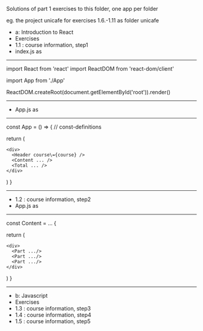 Solutions of part 1 exercises to this folder, one app per folder

eg. the project unicafe for exercises 1.6.-1.11 as folder unicafe

- a: Introduction to React
- Exercises
- 1.1  : course information, step1
- index.js as
----------------------------------------------------------------------
import React from 'react'
import ReactDOM from 'react-dom/client'

import App from './App'

ReactDOM.createRoot(document.getElementById('root')).render(<App />)

----------------------------------------------------------------------
- App.js as
----------------------------------------------------------------------
const App = () => {
  // const-definitions

  return (
  
    <div>
      <Header course\={course} />
      <Content ... />
      <Total ... />
    </div>
    
  )
}

----------------------------------------------------------------------
- 1.2  : course information, step2
- App.js as
----------------------------------------------------------------------
const Content = ... {

  return (
  
    <div>
      <Part .../>
      <Part .../>
      <Part .../>
    </div>
  
  )
}

----------------------------------------------------------------------
- b: Javascript
- Exercises
- 1.3  : course information, step3
- 1.4  : course information, step4
- 1.5  : course information, step5
